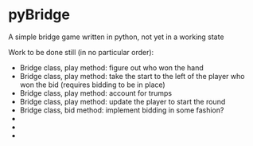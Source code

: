 # pyBridge

A simple bridge game written in python, not yet in a working state

Work to be done still (in no particular order):

* Bridge class, play method: figure out who won the hand 
* Bridge class, play method: take the start to the left of the player who won the bid (requires bidding to be in place)
* Bridge class, play method: account for trumps
* Bridge class, play method: update the player to start the round 
* Bridge class, bid method: implement bidding in some fashion? 
* 
* 
* 
